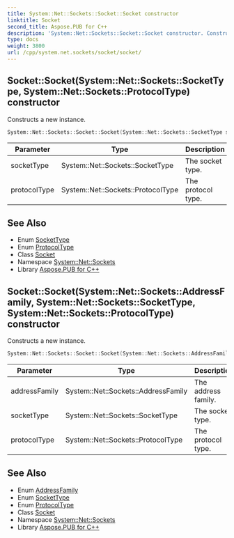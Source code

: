 ```yaml
---
title: System::Net::Sockets::Socket::Socket constructor
linktitle: Socket
second_title: Aspose.PUB for C++
description: 'System::Net::Sockets::Socket::Socket constructor. Constructs a new instance in C++.'
type: docs
weight: 3800
url: /cpp/system.net.sockets/socket/socket/
---
```

## Socket::Socket(System::Net::Sockets::SocketType, System::Net::Sockets::ProtocolType) constructor


Constructs a new instance.

```cpp
System::Net::Sockets::Socket::Socket(System::Net::Sockets::SocketType socketType, System::Net::Sockets::ProtocolType protocolType)
```


| Parameter | Type | Description |
| --- | --- | --- |
| socketType | System::Net::Sockets::SocketType | The socket type. |
| protocolType | System::Net::Sockets::ProtocolType | The protocol type. |

## See Also

* Enum [SocketType](../../sockettype/)
* Enum [ProtocolType](../../protocoltype/)
* Class [Socket](../)
* Namespace [System::Net::Sockets](../../)
* Library [Aspose.PUB for C++](../../../)
## Socket::Socket(System::Net::Sockets::AddressFamily, System::Net::Sockets::SocketType, System::Net::Sockets::ProtocolType) constructor


Constructs a new instance.

```cpp
System::Net::Sockets::Socket::Socket(System::Net::Sockets::AddressFamily addressFamily, System::Net::Sockets::SocketType socketType, System::Net::Sockets::ProtocolType protocolType)
```


| Parameter | Type | Description |
| --- | --- | --- |
| addressFamily | System::Net::Sockets::AddressFamily | The address family. |
| socketType | System::Net::Sockets::SocketType | The socket type. |
| protocolType | System::Net::Sockets::ProtocolType | The protocol type. |

## See Also

* Enum [AddressFamily](../../addressfamily/)
* Enum [SocketType](../../sockettype/)
* Enum [ProtocolType](../../protocoltype/)
* Class [Socket](../)
* Namespace [System::Net::Sockets](../../)
* Library [Aspose.PUB for C++](../../../)
